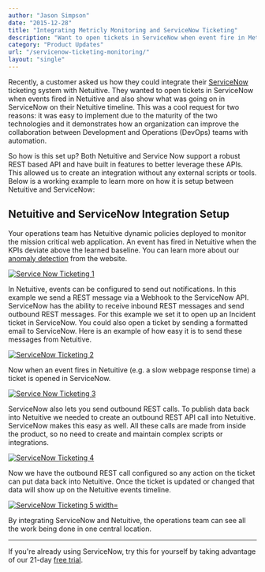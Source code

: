 ```yaml
---
author: "Jason Simpson"
date: "2015-12-28"
title: "Integrating Metricly Monitoring and ServiceNow Ticketing"
description: "Want to open tickets in ServiceNow when event fire in Metricly? We've got it covered. Check out our new integration with ServiceNow Ticketing!"
category: "Product Updates"
url: "/servicenow-ticketing-monitoring/"
layout: "single"
---
```



Recently, a customer asked us how they could integrate their [ServiceNow](https://www.servicenow.com/) ticketing system with Netuitive. They wanted to open tickets in ServiceNow when events fired in Netuitive and also show what was going on in ServiceNow on their Netuitive timeline. This was a cool request for two reasons: it was easy to implement due to the maturity of the two technologies and it demonstrates how an organization can improve the collaboration between Development and Operations (DevOps) teams with automation.

So how is this set up? Both Netuitive and Service Now support a robust REST based API and have built in features to better leverage these APIs. This allowed us to create an integration without any external scripts or tools. Below is a working example to learn more on how it is setup between Netuitive and ServiceNow:

Netuitive and ServiceNow Integration Setup
------------------------------------------

Your operations team has Netuitive dynamic policies deployed to monitor the mission critical web application. An event has fired in Netuitive when the KPIs deviate above the learned baseline. You can learn more about our [anomaly detection](/product) from the website.

[![Service Now Ticketing 1](https://s3-us-west-2.amazonaws.com/com-netuitive-app-usw2-public/wp-content/uploads/2016/03/ServiceNowBlog_1.jpg)](https://s3-us-west-2.amazonaws.com/com-netuitive-app-usw2-public/wp-content/uploads/2016/03/ServiceNowBlog_1.jpg)

In Netuitive, events can be configured to send out notifications. In this example we send a REST message via a Webhook to the ServiceNow API. ServiceNow has the ability to receive inbound REST messages and send outbound REST messages. For this example we set it to open up an Incident ticket in ServiceNow. You could also open a ticket by sending a formatted email to ServiceNow. Here is an example of how easy it is to send these messages from Netuitive.

[![ServiceNow Ticketing 2](https://s3-us-west-2.amazonaws.com/com-netuitive-app-usw2-public/wp-content/uploads/2016/03/ServiceNowBlog_2.jpg)](https://s3-us-west-2.amazonaws.com/com-netuitive-app-usw2-public/wp-content/uploads/2016/03/ServiceNowBlog_2.jpg)

Now when an event fires in Netuitive (e.g. a slow webpage response time) a ticket is opened in ServiceNow.

[![Service Now Ticketing 3](https://s3-us-west-2.amazonaws.com/com-netuitive-app-usw2-public/wp-content/uploads/2016/03/ServiceNowBlog_3.jpg)](https://s3-us-west-2.amazonaws.com/com-netuitive-app-usw2-public/wp-content/uploads/2016/03/ServiceNowBlog_3.jpg)

ServiceNow also lets you send outbound REST calls. To publish data back into Netuitive we needed to create an outbound REST API call into Netuitive. ServiceNow makes this easy as well. All these calls are made from inside the product, so no need to create and maintain complex scripts or integrations.

[![ServiceNow Ticketing 4](https://s3-us-west-2.amazonaws.com/com-netuitive-app-usw2-public/wp-content/uploads/2016/03/ServiceNowBlog_4.jpg)](https://s3-us-west-2.amazonaws.com/com-netuitive-app-usw2-public/wp-content/uploads/2016/03/ServiceNowBlog_4.jpg)

Now we have the outbound REST call configured so any action on the ticket can put data back into Netuitive. Once the ticket is updated or changed that data will show up on the Netuitive events timeline.

[![ServiceNow Ticketing 5 width=](https://s3-us-west-2.amazonaws.com/com-netuitive-app-usw2-public/wp-content/uploads/2016/03/ServiceNowBlog_5.jpg)](https://s3-us-west-2.amazonaws.com/com-netuitive-app-usw2-public/wp-content/uploads/2016/03/ServiceNowBlog_5.jpg)

By integrating ServiceNow and Netuitive, the operations team can see all the work being done in one central location.

* * * * *

If you're already using ServiceNow, try this for yourself by taking advantage of our 21-day [free trial](/signup).
